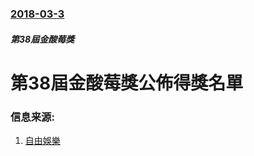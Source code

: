 ### [2018-03-3](/news/2018/03/3/index.md)

##### 第38屆金酸莓獎
# 第38屆金酸莓獎公佈得獎名單 




### 信息来源:

1. [自由娛樂](http://ent.ltn.com.tw/news/breakingnews/2355007)
